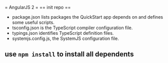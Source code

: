 = AngularJS 2 =
== init repo ==
* package.json lists packages the QuickStart app depends on and defines some useful scripts.
* tsconfig.json is the TypeScript compiler configuration file.
* typings.json identifies TypeScript definition files.
* systemjs.config.js, the SystemJS configuration file.

use `npm install` to install all dependents
-------------------------------------------------------------------------------

